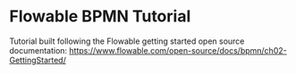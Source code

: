 # Flowable BPMN Tutorial
Tutorial built following the Flowable getting started open source documentation: https://www.flowable.com/open-source/docs/bpmn/ch02-GettingStarted/